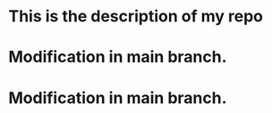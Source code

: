 # This is the description of my repo
# Modification in main branch.

# Modification in main branch.
